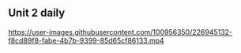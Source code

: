 ## Unit 2 daily


https://user-images.githubusercontent.com/100956350/226945132-f8cd89f8-fabe-4b7b-9399-85d65cf86133.mp4

